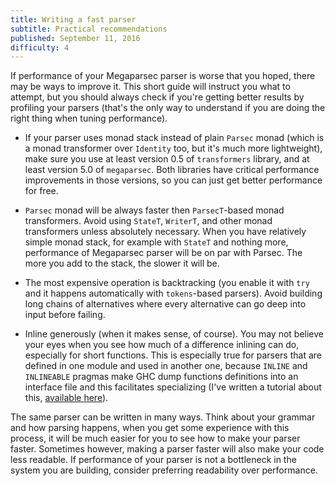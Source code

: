 ```yaml
---
title: Writing a fast parser
subtitle: Practical recommendations
published: September 11, 2016
difficulty: 4
---
```


If performance of your Megaparsec parser is worse that you hoped, there may
be ways to improve it. This short guide will instruct you what to attempt,
but you should always check if you're getting better results by profiling
your parsers (that's the only way to understand if you are doing the right
thing when tuning performance).

* If your parser uses monad stack instead of plain `Parsec` monad (which is
  a monad transformer over `Identity` too, but it's much more lightweight),
  make sure you use at least version 0.5 of `transformers` library, and at
  least version 5.0 of `megaparsec`. Both libraries have critical
  performance improvements in those versions, so you can just get better
  performance for free.

* `Parsec` monad will be always faster then `ParsecT`-based monad
  transformers. Avoid using `StateT`, `WriterT`, and other monad
  transformers unless absolutely necessary. When you have relatively simple
  monad stack, for example with `StateT` and nothing more, performance of
  Megaparsec parser will be on par with Parsec. The more you add to the
  stack, the slower it will be.

* The most expensive operation is backtracking (you enable it with `try` and
  it happens automatically with `tokens`-based parsers). Avoid building long
  chains of alternatives where every alternative can go deep into input
  before failing.

* Inline generously (when it makes sense, of course). You may not believe
  your eyes when you see how much of a difference inlining can do,
  especially for short functions. This is especially true for parsers that
  are defined in one module and used in another one, because `INLINE` and
  `INLINEABLE` pragmas make GHC dump functions definitions into an interface
  file and this facilitates specializing (I've written a tutorial about
  this,
  [available here](https://www.stackbuilders.com/tutorials/haskell/ghc-optimization-and-fusion/)).

The same parser can be written in many ways. Think about your grammar and
how parsing happens, when you get some experience with this process, it will
be much easier for you to see how to make your parser faster. Sometimes
however, making a parser faster will also make your code less readable. If
performance of your parser is not a bottleneck in the system you are
building, consider preferring readability over performance.
